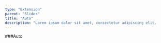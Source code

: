 ```yaml
---
type: "Extension"
parent: "Slider"
title: "Auto"
description: "Lorem ipsum dolor sit amet, consectetur adipiscing elit. Nunc tempus laoreet leo sit amet iaculis."
---
```


###Auto

<demo>
  <demovanilla src="inline/demo/slider/auto">
  </demovanilla>
</demo>

